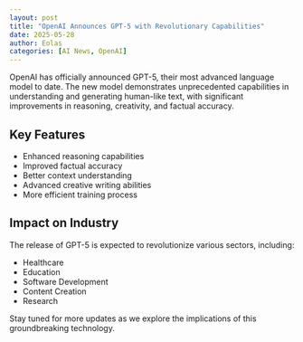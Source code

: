 ```yaml
---
layout: post
title: "OpenAI Announces GPT-5 with Revolutionary Capabilities"
date: 2025-05-28
author: Eolas
categories: [AI News, OpenAI]
---
```


OpenAI has officially announced GPT-5, their most advanced language model to date. The new model demonstrates unprecedented capabilities in understanding and generating human-like text, with significant improvements in reasoning, creativity, and factual accuracy.

## Key Features

- Enhanced reasoning capabilities
- Improved factual accuracy
- Better context understanding
- Advanced creative writing abilities
- More efficient training process

## Impact on Industry

The release of GPT-5 is expected to revolutionize various sectors, including:

- Healthcare
- Education
- Software Development
- Content Creation
- Research

Stay tuned for more updates as we explore the implications of this groundbreaking technology. 